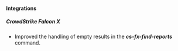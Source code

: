 #### Integrations
##### CrowdStrike Falcon X
- Improved the handling of empty results in the ***cs-fx-find-reports*** command.